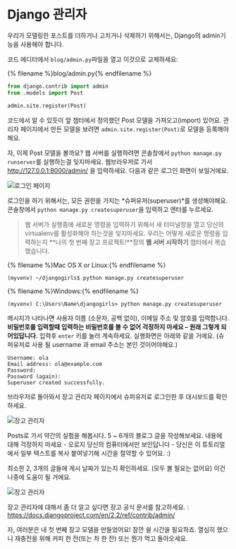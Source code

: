 # Django 관리자

우리가 모델링한 포스트를 더하거나 고치거나 삭제하기 위해서는, Django의 admin기능을 사용해야 합니다.

코드 에디터에서 `blog/admin.py`파일을 열고 이것으로 교체하세요:

{% filename %}blog/admin.py{% endfilename %}

```python
from django.contrib import admin
from .models import Post

admin.site.register(Post)
```

코드에서 알 수 있듯이 앞 챕터에서 정의했던 Post 모델을 가져오고(import) 있어요. 관리자 페이지에서 만든 모델을 보려면 `admin.site.register(Post)`로 모델을 등록해야해요.

자, 이제 Post 모델을 볼까요? 웹 서버를 실행하려면 콘솔창에서 `python manage.py runserver`를 실행하는걸 잊지마세요. 웹브라우저로 가서 http://127.0.0.1:8000/admin/ 을 입력하세요. 다음과 같은 로그인 화면이 보일거에요.

![로그인 페이지](images/login_page2.png)

로그인을 하기 위해서는, 모든 권한을 가지는 *슈퍼유저(superuser)*를 생성해야해요. 콘솔창에서 `python manage.py createsuperuser`을 입력하고 엔터를 누르세요.

> 웹 서버가 실행중에 새로운 명령을 입력하기 위해서 새 터미널창을 열고 당신의 virtualenv를 활성화해야 하는것을 잊지마세요. 우리는 어떻게 새로운 명령을 입력하는지 **나의 첫 번째 장고 프로젝트!**장의 **웹 서버 시작하기** 챕터에서 복습했습니다.

{% filename %}Mac OS X or Linux:{% endfilename %}

    (myvenv) ~/djangogirls$ python manage.py createsuperuser
    

{% filename %}Windows:{% endfilename %}

    (myvenv) C:\Users\Name\djangogirls> python manage.py createsuperuser
    

메시지가 나타나면 사용자 이름 (소문자, 공백 없이), 이메일 주소 및 암호를 입력합니다. **비밀번호를 입력할때 입력하는 비밀번호를 볼 수 없어 걱정하지 마세요 – 원래 그렇게 되어있답니다.** 입력후 `enter` 키를 눌러 계속하세요. 실행화면은 아래와 같을 거에요. (슈퍼유저로 사용 될 username 과 email 주소는 본인 것이어야해요.)

    Username: ola
    Email address: ola@example.com
    Password:
    Password (again):
    Superuser created successfully.
    

브라우저로 돌아와서 장고 관리자 페이지에서 슈퍼유저로 로그인한 후 대시보드를 확인하세요.

![장고 관리자](images/django_admin3.png)

Posts로 가서 약간의 실험을 해봅시다. 5 ~ 6개의 블로그 글을 작성해보세요. 내용에 대해 걱정하지 마세요 - 오로지 당신의 컴퓨터에서만 보인답니다 - 당신은 이 튜토리얼에서 일부 텍스트를 복사 붙여넣기해 시간을 절약할 수 있어요. :)

최소한 2, 3개의 글들에 게시 날짜가 있는지 확인하세요. (모두 볼 필요는 없어요) 이건 나중에 도움이 될 거에요.

![장고 관리자](images/edit_post3.png)

장고 관리자에 대해서 좀 더 알고 싶다면 장고 공식 문서를 참고하세요. : https://docs.djangoproject.com/en/2.2/ref/contrib/admin/

자, 여러분은 내 첫 번째 장고 모델을 만들었어요! 잠깐 쉴 시간을 필요하죠. 열심히 했으니 재충전을 위해 커피 한 잔(또는 차 한 잔) 또는 뭔가 먹고 돌아오세요.